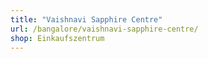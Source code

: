 ```yaml
---
title: "Vaishnavi Sapphire Centre"
url: /bangalore/vaishnavi-sapphire-centre/
shop: Einkaufszentrum
---
```

